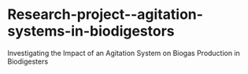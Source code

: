# Research-project--agitation-systems-in-biodigestors
Investigating the Impact of an Agitation System on Biogas Production in Biodigesters

